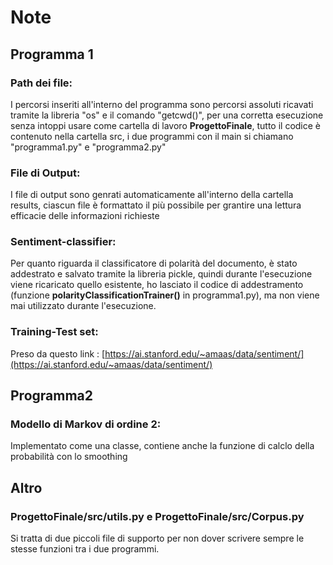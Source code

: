# Note 

## Programma 1

### Path dei file:
I percorsi inseriti all'interno del programma sono percorsi assoluti ricavati tramite la libreria "os" e il comando "getcwd()", per una corretta esecuzione senza intoppi usare come cartella di lavoro **ProgettoFinale**, tutto il codice è contenuto nella cartella src, i due programmi con il main si chiamano "programma1.py" e "programma2.py"

### File di Output: 
I file di output sono genrati automaticamente all'interno della cartella results, ciascun file è formattato il più possibile per grantire una lettura efficacie delle informazioni richieste

### Sentiment-classifier: 
Per quanto riguarda il classificatore di polarità del documento, è stato addestrato e salvato tramite la libreria pickle, quindi durante l'esecuzione viene ricaricato quello esistente, ho lasciato il codice di addestramento (funzione **polarityClassificationTrainer()** in programma1.py), ma non viene mai utilizzato durante l'esecuzione. 

### Training-Test set:
Preso da questo link : [https://ai.stanford.edu/~amaas/data/sentiment/](https://ai.stanford.edu/~amaas/data/sentiment/)

## Programma2

### Modello di Markov di ordine 2:
Implementato come una classe, contiene anche la funzione di calclo della probabilità con lo smoothing

## Altro
### ProgettoFinale/src/utils.py e ProgettoFinale/src/Corpus.py
Si tratta di due piccoli file di supporto per non dover scrivere sempre le stesse funzioni tra i due programmi.